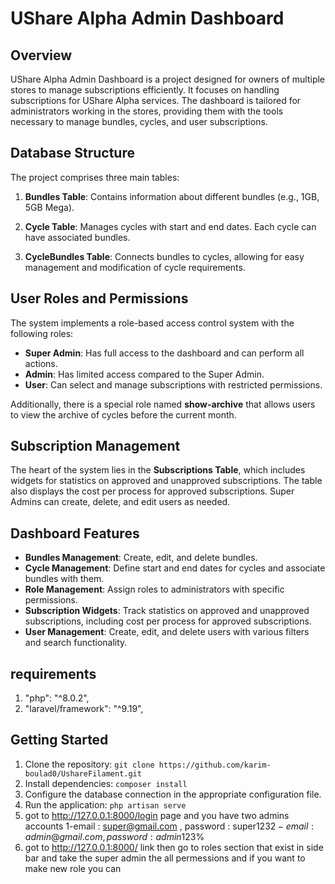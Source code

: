 # UShare Alpha Admin Dashboard

## Overview

UShare Alpha Admin Dashboard is a project designed for owners of multiple stores to manage subscriptions efficiently. It focuses on handling subscriptions for UShare Alpha services. The dashboard is tailored for administrators working in the stores, providing them with the tools necessary to manage bundles, cycles, and user subscriptions.

## Database Structure

The project comprises three main tables:

1. **Bundles Table**: Contains information about different bundles (e.g., 1GB, 5GB Mega).

2. **Cycle Table**: Manages cycles with start and end dates. Each cycle can have associated bundles.

3. **CycleBundles Table**: Connects bundles to cycles, allowing for easy management and modification of cycle requirements.

## User Roles and Permissions

The system implements a role-based access control system with the following roles:

- **Super Admin**: Has full access to the dashboard and can perform all actions.
- **Admin**: Has limited access compared to the Super Admin.
- **User**: Can select and manage subscriptions with restricted permissions.

Additionally, there is a special role named **show-archive** that allows users to view the archive of cycles before the current month.

## Subscription Management

The heart of the system lies in the **Subscriptions Table**, which includes widgets for statistics on approved and unapproved subscriptions. The table also displays the cost per process for approved subscriptions. Super Admins can create, delete, and edit users as needed.

## Dashboard Features

- **Bundles Management**: Create, edit, and delete bundles.
- **Cycle Management**: Define start and end dates for cycles and associate bundles with them.
- **Role Management**: Assign roles to administrators with specific permissions.
- **Subscription Widgets**: Track statistics on approved and unapproved subscriptions, including cost per process for approved subscriptions.
- **User Management**: Create, edit, and delete users with various filters and search functionality.



## requirements
1. "php": "^8.0.2",
2. "laravel/framework": "^9.19",

## Getting Started

1. Clone the repository: `git clone https://github.com/karim-boulad0/UshareFilament.git`
2. Install dependencies: `composer install`
3. Configure the database connection in the appropriate configuration file.
4. Run the application: `php artisan serve`
5.  got to http://127.0.0.1:8000/login page and you have two admins accounts 
 1-email : super@gmail.com , password : super123$%  
 2-email : admin@gmail.com , password : admin123$%  
6. got to http://127.0.0.1:8000/ link then go to roles section that exist in side bar and take the super admin the all  permessions and if you want to make new role you can 

